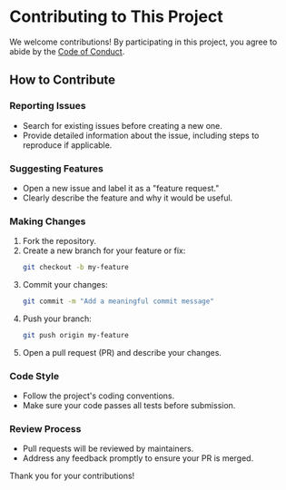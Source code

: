 # Contributing to This Project

We welcome contributions! By participating in this project, you agree to abide by the [Code of Conduct](CODE_OF_CONDUCT.md).

## How to Contribute

### Reporting Issues
- Search for existing issues before creating a new one.
- Provide detailed information about the issue, including steps to reproduce if applicable.

### Suggesting Features
- Open a new issue and label it as a "feature request."
- Clearly describe the feature and why it would be useful.

### Making Changes
1. Fork the repository.
2. Create a new branch for your feature or fix:
   ```bash
   git checkout -b my-feature
   ```
3. Commit your changes:
   ```bash
   git commit -m "Add a meaningful commit message"
   ```
4. Push your branch:
   ```bash
   git push origin my-feature
   ```
5. Open a pull request (PR) and describe your changes.

### Code Style
- Follow the project's coding conventions.
- Make sure your code passes all tests before submission.

### Review Process
- Pull requests will be reviewed by maintainers.
- Address any feedback promptly to ensure your PR is merged.

Thank you for your contributions!
